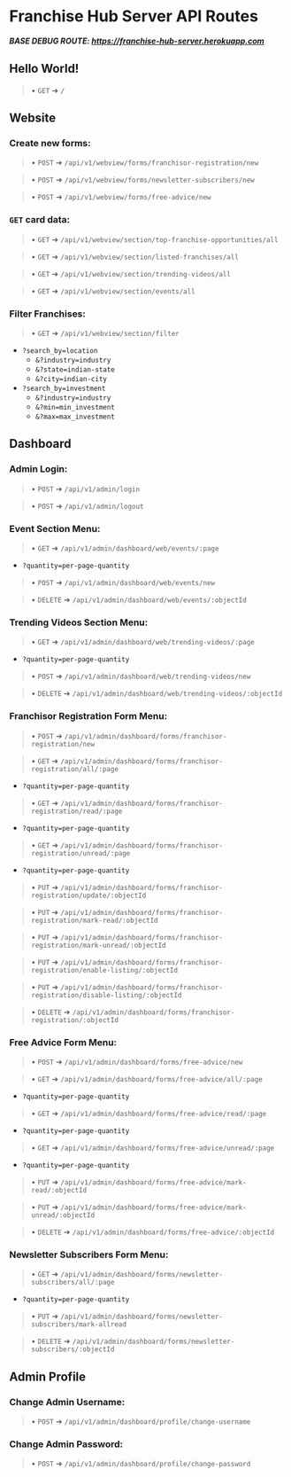 # Franchise Hub Server API Routes
***BASE DEBUG ROUTE: https://franchise-hub-server.herokuapp.com***

## Hello World!
> •  `GET` ➜ `/`

## Website
### Create new forms:
> •  `POST` ➜ `/api/v1/webview/forms/franchisor-registration/new` <br>

> •  `POST` ➜ `/api/v1/webview/forms/newsletter-subscribers/new` <br>

> •  `POST` ➜ `/api/v1/webview/forms/free-advice/new` <br>

### `GET` card data:
> •  `GET` ➜ `/api/v1/webview/section/top-franchise-opportunities/all` <br>

> •  `GET` ➜ `/api/v1/webview/section/listed-franchises/all` <br>

> •  `GET` ➜ `/api/v1/webview/section/trending-videos/all` <br>

> •  `GET` ➜ `/api/v1/webview/section/events/all`
	
### Filter Franchises:
> •  `GET` ➜ `/api/v1/webview/section/filter` <br>
- `?search_by=location`<br>
  - `&?industry=industry`<br>
  - `&?state=indian-state`<br>
  - `&?city=indian-city`<br>
- `?search_by=investment`<br>
  - `&?industry=industry`<br>
  - `&?min=min_investment`<br>
  - `&?max=max_investment`

## Dashboard
### Admin Login:
> •  `POST` ➜ `/api/v1/admin/login` <br>

> •  `POST` ➜ `/api/v1/admin/logout` <br>

### Event Section Menu:
> •  `GET` ➜ `/api/v1/admin/dashboard/web/events/:page`
 - `?quantity=per-page-quantity` <br>

> •  `POST` ➜ `/api/v1/admin/dashboard/web/events/new` <br>

> •  `DELETE` ➜ `/api/v1/admin/dashboard/web/events/:objectId` <br>

### Trending Videos Section Menu:
> •  `GET` ➜ `/api/v1/admin/dashboard/web/trending-videos/:page`
 - `?quantity=per-page-quantity` <br>

> •  `POST` ➜ `/api/v1/admin/dashboard/web/trending-videos/new` <br>

> •  `DELETE` ➜ `/api/v1/admin/dashboard/web/trending-videos/:objectId` <br> 

### Franchisor Registration Form Menu:
> •  `POST` ➜ `/api/v1/admin/dashboard/forms/franchisor-registration/new` <br>

> •  `GET` ➜ `/api/v1/admin/dashboard/forms/franchisor-registration/all/:page`
 - `?quantity=per-page-quantity` <br>

> •  `GET` ➜ `/api/v1/admin/dashboard/forms/franchisor-registration/read/:page`
 - `?quantity=per-page-quantity` <br>

> •  `GET` ➜ `/api/v1/admin/dashboard/forms/franchisor-registration/unread/:page`
 - `?quantity=per-page-quantity` <br>

> •  `PUT` ➜ `/api/v1/admin/dashboard/forms/franchisor-registration/update/:objectId` <br>

> •  `PUT` ➜ `/api/v1/admin/dashboard/forms/franchisor-registration/mark-read/:objectId` <br>

> •  `PUT` ➜ `/api/v1/admin/dashboard/forms/franchisor-registration/mark-unread/:objectId` <br>

> •  `PUT` ➜ `/api/v1/admin/dashboard/forms/franchisor-registration/enable-listing/:objectId` <br>

> •  `PUT` ➜ `/api/v1/admin/dashboard/forms/franchisor-registration/disable-listing/:objectId` <br>

> •  `DELETE` ➜ `/api/v1/admin/dashboard/forms/franchisor-registration/:objectId` <br>

### Free Advice Form Menu:
> •  `POST` ➜ `/api/v1/admin/dashboard/forms/free-advice/new` <br>

> •  `GET` ➜ `/api/v1/admin/dashboard/forms/free-advice/all/:page`
 - `?quantity=per-page-quantity` <br>

> •  `GET` ➜ `/api/v1/admin/dashboard/forms/free-advice/read/:page`
 - `?quantity=per-page-quantity` <br>

> •  `GET` ➜ `/api/v1/admin/dashboard/forms/free-advice/unread/:page`
 - `?quantity=per-page-quantity` <br>

> •  `PUT` ➜ `/api/v1/admin/dashboard/forms/free-advice/mark-read/:objectId` <br>

> •  `PUT` ➜ `/api/v1/admin/dashboard/forms/free-advice/mark-unread/:objectId` <br>

> •  `DELETE` ➜ `/api/v1/admin/dashboard/forms/free-advice/:objectId` <br>

### Newsletter Subscribers Form Menu:
> •  `GET` ➜ `/api/v1/admin/dashboard/forms/newsletter-subscribers/all/:page`
 - `?quantity=per-page-quantity` <br>

> •  `PUT` ➜ `/api/v1/admin/dashboard/forms/newsletter-subscribers/mark-allread` <br>

> •  `DELETE` ➜ `/api/v1/admin/dashboard/forms/newsletter-subscribers/:objectId` <br>

## Admin Profile
### Change Admin Username:
> •  `POST` ➜ `/api/v1/admin/dashboard/profile/change-username` <br>

### Change Admin Password:
> •  `POST` ➜ `/api/v1/admin/dashboard/profile/change-password` <br>